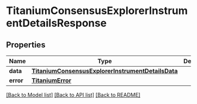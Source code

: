 # TitaniumConsensusExplorerInstrumentDetailsResponse


## Properties
Name | Type | Description | Notes
------------ | ------------- | ------------- | -------------
**data** | [**TitaniumConsensusExplorerInstrumentDetailsData**](TitaniumConsensusExplorerInstrumentDetailsData.md) |  | [optional] 
**error** | [**TitaniumError**](TitaniumError.md) |  | [optional] 

[[Back to Model list]](../README.md#documentation-for-models) [[Back to API list]](../README.md#documentation-for-api-endpoints) [[Back to README]](../README.md)


